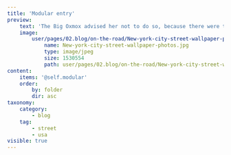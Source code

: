 ```yaml
---
title: 'Modular entry'
preview:
    text: 'The Big Oxmox advised her not to do so, because there were thousands of bad Commas, wild Question Marks and devious Semikoli, but the Little Blind Text didn’t listen. She packed her seven versalia, put her initial into the belt and made herself on the way.'
    image:
        user/pages/02.blog/on-the-road/New-york-city-street-wallpaper-photos.jpg:
            name: New-york-city-street-wallpaper-photos.jpg
            type: image/jpeg
            size: 1530554
            path: user/pages/02.blog/on-the-road/New-york-city-street-wallpaper-photos.jpg
content:
    items: '@self.modular'
    order:
        by: folder
        dir: asc
taxonomy:
    category:
        - blog
    tag:
        - street
        - usa
visible: true
---
```


